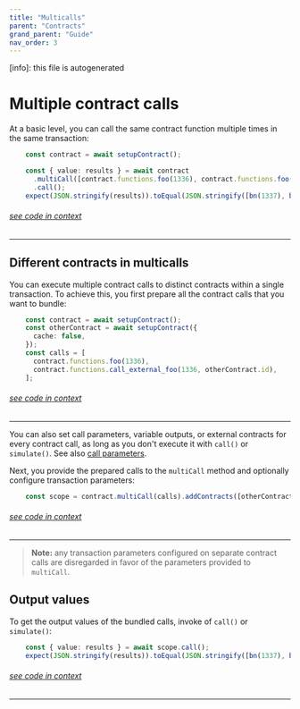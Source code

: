 ```yaml
---
title: "Multicalls"
parent: "Contracts"
grand_parent: "Guide"
nav_order: 3
---
```


[info]: this file is autogenerated


# Multiple contract calls

At a basic level, you can call the same contract function multiple times in the same transaction:

```typescript
    const contract = await setupContract();

    const { value: results } = await contract
      .multiCall([contract.functions.foo(1336), contract.functions.foo(1336)])
      .call();
    expect(JSON.stringify(results)).toEqual(JSON.stringify([bn(1337), bn(1337)]));
```
###### [see code in context](https://github.com/FuelLabs/fuels-ts/blob/master/packages/fuel-gauge/src/contract.test.ts#L179-L186)

---


## Different contracts in multicalls

You can execute multiple contract calls to distinct contracts within a single transaction. To achieve this, you first prepare all the contract calls that you want to bundle:


```typescript
    const contract = await setupContract();
    const otherContract = await setupContract({
      cache: false,
    });
    const calls = [
      contract.functions.foo(1336),
      contract.functions.call_external_foo(1336, otherContract.id),
    ];
```
###### [see code in context](https://github.com/FuelLabs/fuels-ts/blob/master/packages/fuel-gauge/src/contract.test.ts#L147-L156)

---


You can also set call parameters, variable outputs, or external contracts for every contract call, as long as you don't execute it with `call()` or `simulate()`. See also [call parameters](./call-parameters.md).

Next, you provide the prepared calls to the `multiCall` method and optionally configure transaction parameters:


```typescript
    const scope = contract.multiCall(calls).addContracts([otherContract.id]);
```
###### [see code in context](https://github.com/FuelLabs/fuels-ts/blob/master/packages/fuel-gauge/src/contract.test.ts#L158-L160)

---


> **Note:** any transaction parameters configured on separate contract calls are disregarded in favor of the parameters provided to `multiCall`.

## Output values

To get the output values of the bundled calls, invoke of `call()` or `simulate()`:


```typescript
    const { value: results } = await scope.call();
    expect(JSON.stringify(results)).toEqual(JSON.stringify([bn(1337), bn(1338)]));
```
###### [see code in context](https://github.com/FuelLabs/fuels-ts/blob/master/packages/fuel-gauge/src/contract.test.ts#L172-L175)

---

